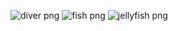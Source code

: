 
![diver png](https://github.com/user-attachments/assets/47244fb3-4e77-4972-b937-a1dbba212cdf)
![fish png](https://github.com/user-attachments/assets/38bf853e-c158-48dd-b707-91a8ccb51bb6)
![jellyfish png](https://github.com/user-attachments/assets/f610769f-6f08-4877-af2d-f5e0871b086f)

